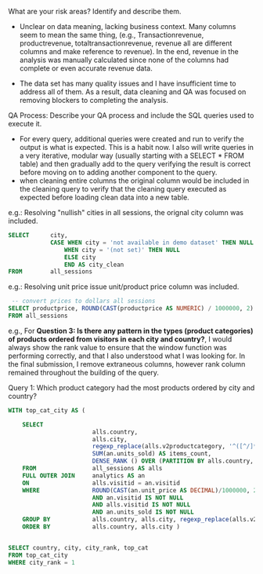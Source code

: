 What are your risk areas? Identify and describe them.

* Unclear on data meaning, lacking business context. Many columns seem to mean the same thing, (e.g., Transactionrevenue, productrevenue, totaltransactionrevenue, revenue all are different columns and make reference to revenue). In the end, revenue in the analysis was manually calculated since none of the columns had complete or even accurate revenue data. 

* The data set has many quality issues and I have insufficient time to address all of them. As a result, data cleaning and QA was focused on removing blockers to completing the analysis.

QA Process:
Describe your QA process and include the SQL queries used to execute it.

* For every query, additional queries were created and run to verify the output is what is expected. This is a habit now. I also will write queries in a very iterative, modular way (usually starting with a SELECT * FROM table) and then gradually add to the query verifying the result is correct before moving on to adding another component to the query.
* when cleaning entire columns the original column would be included in the cleaning query to verify that the cleaning query executed as expected before loading clean data into a new table. 

e.g.: Resolving "nullish" cities in all sessions, the orignal city column was included. 
```sql
SELECT		city,
			CASE WHEN city = 'not available in demo dataset' THEN NULL
				WHEN city = '(not set)' THEN NULL
				ELSE city
				END AS city_clean
FROM 		all_sessions
```

e.g.: Resolving unit price issue unit/product price column was included. 
```sql
 -- convert prices to dollars all sessions
SELECT productprice, ROUND(CAST(productprice AS NUMERIC) / 1000000, 2) AS productprice_clean
FROM all_sessions

```

e.g., For **Question 3: Is there any pattern in the types (product categories) of products ordered from visitors in each city and country?**, I would always show the rank value to ensure that the window function was performing correctly, and that I also understood what I was looking for. In the final submission, I remove extraneous columns, however rank column remained throughout the building of the query. 

Query 1: Which product category had the most products ordered by city and country? 
```sql
WITH top_cat_city AS (

	SELECT 	
						alls.country, 
						alls.city,
						regexp_replace(alls.v2productcategory, '^([^/]*/[^/]*)/.*$', '\1') AS top_cat,	
						SUM(an.units_sold) AS items_count, 
						DENSE_RANK () OVER (PARTITION BY alls.country, alls.city ORDER BY SUM(an.units_sold) DESC) AS city_rank
	FROM 				all_sessions AS alls
	FULL OUTER JOIN 	analytics AS an
	ON 					alls.visitid = an.visitid
	WHERE 			 	ROUND(CAST(an.unit_price AS DECIMAL)/1000000, 2) IS NOT NULL 
						AND an.visitid IS NOT NULL 
						AND alls.visitid IS NOT NULL 
						AND an.units_sold IS NOT NULL
	GROUP BY 			alls.country, alls.city, regexp_replace(alls.v2productcategory, '^([^/]*/[^/]*)/.*$', '\1')
	ORDER BY 			alls.country, alls.city ) 


SELECT country, city, city_rank, top_cat
FROM top_cat_city
WHERE city_rank = 1